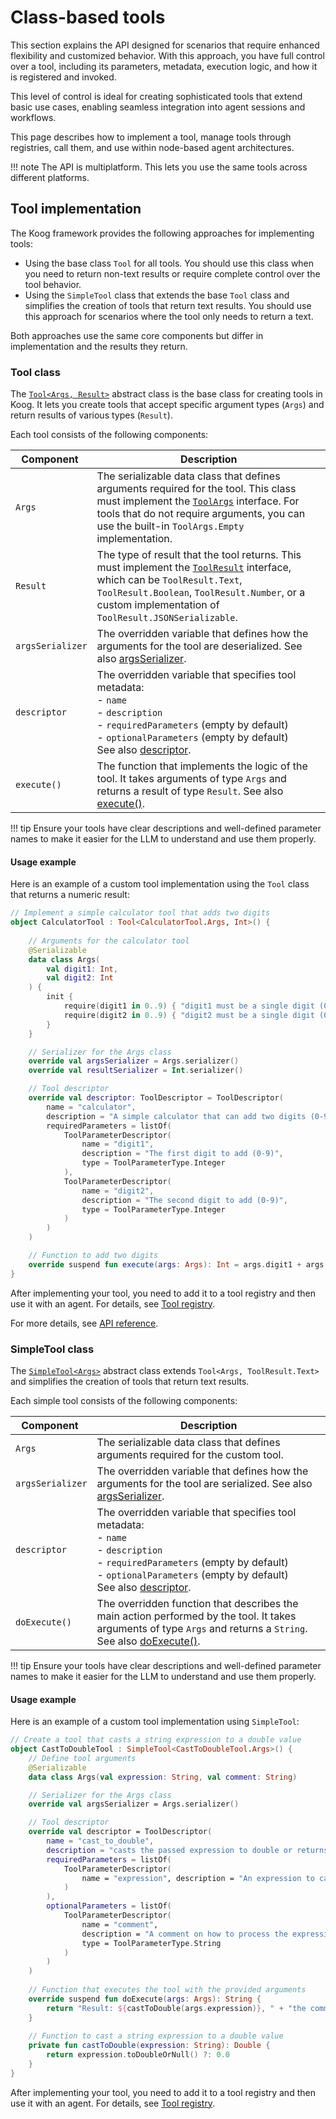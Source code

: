 # Class-based tools

This section explains the API designed for scenarios that require enhanced flexibility and customized behavior.
With this approach, you have full control over a tool, including its parameters, metadata, execution logic, and how it is registered and invoked.

This level of control is ideal for creating sophisticated tools that extend basic use cases, enabling seamless integration into agent sessions and workflows.

This page describes how to implement a tool, manage tools through registries, call them, and use within node-based agent architectures.

!!! note
    The API is multiplatform. This lets you use the same tools across different platforms.

## Tool implementation

The Koog framework provides the following approaches for implementing tools:

* Using the base class `Tool` for all tools. You should use this class when you need to return non-text results or require complete control over the tool behavior.
* Using the `SimpleTool` class that extends the base `Tool` class and simplifies the creation of tools that return text results. You should use this approach for scenarios where the 
  tool only needs to return a text.

Both approaches use the same core components but differ in implementation and the results they return.

### Tool class

The [`Tool<Args, Result>`](https://api.koog.ai/agents/agents-tools/ai.koog.agents.core.tools/-tool/index.html) abstract class is the base class for creating tools in Koog.
It lets you create tools that accept specific argument types (`Args`) and return results of various types (`Result`).

Each tool consists of the following components:

| <div style="width:110px">Component</div> | Description                                                                                                                                                                                                                                                                                                                   |
|------------------------------------------|-------------------------------------------------------------------------------------------------------------------------------------------------------------------------------------------------------------------------------------------------------------------------------------------------------------------------------|
| `Args`                                   | The serializable data class that defines arguments required for the tool. This class must implement the [`ToolArgs`](https://api.koog.ai/agents/agents-tools/ai.koog.agents.core.tools/-tool/-args/index.html) interface. For tools that do not require arguments, you can use the built-in `ToolArgs.Empty` implementation. |
| `Result`                                 | The type of result that the tool returns. This must implement the [`ToolResult`](https://api.koog.ai/agents/agents-tools/ai.koog.agents.core.tools/-tool-result/index.html) interface, which can be `ToolResult.Text`, `ToolResult.Boolean`, `ToolResult.Number`, or a custom implementation of `ToolResult.JSONSerializable`. |
| `argsSerializer`                         | The overridden variable that defines how the arguments for the tool are deserialized. See also [argsSerializer](https://api.koog.ai/agents/agents-tools/ai.koog.agents.core.tools/-tool/args-serializer.html).                                                                                                                  |
| `descriptor`                             | The overridden variable that specifies tool metadata:<br/>- `name`<br/>- `description`<br/>- `requiredParameters` (empty by default)<br/>- `optionalParameters` (empty by default)<br/>See also [descriptor](https://api.koog.ai/agents/agents-tools/ai.koog.agents.core.tools/-tool/descriptor.html).                        |
| `execute()`                              | The function that implements the logic of the tool. It takes arguments of type `Args` and returns a result of type `Result`. See also [execute()]().                                                                                                                                         |

!!! tip
    Ensure your tools have clear descriptions and well-defined parameter names to make it easier for the LLM to understand and use them properly.

#### Usage example

Here is an example of a custom tool implementation using the `Tool` class that returns a numeric result:

<!--- INCLUDE
import ai.koog.agents.core.tools.Tool
import ai.koog.agents.core.tools.ToolDescriptor
import ai.koog.agents.core.tools.ToolParameterDescriptor
import ai.koog.agents.core.tools.ToolParameterType
import kotlinx.serialization.Serializable
import kotlinx.serialization.builtins.serializer
-->
```kotlin
// Implement a simple calculator tool that adds two digits
object CalculatorTool : Tool<CalculatorTool.Args, Int>() {
    
    // Arguments for the calculator tool
    @Serializable
    data class Args(
        val digit1: Int,
        val digit2: Int
    ) {
        init {
            require(digit1 in 0..9) { "digit1 must be a single digit (0-9)" }
            require(digit2 in 0..9) { "digit2 must be a single digit (0-9)" }
        }
    }

    // Serializer for the Args class
    override val argsSerializer = Args.serializer()
    override val resultSerializer = Int.serializer()

    // Tool descriptor
    override val descriptor: ToolDescriptor = ToolDescriptor(
        name = "calculator",
        description = "A simple calculator that can add two digits (0-9).",
        requiredParameters = listOf(
            ToolParameterDescriptor(
                name = "digit1",
                description = "The first digit to add (0-9)",
                type = ToolParameterType.Integer
            ),
            ToolParameterDescriptor(
                name = "digit2",
                description = "The second digit to add (0-9)",
                type = ToolParameterType.Integer
            )
        )
    )

    // Function to add two digits
    override suspend fun execute(args: Args): Int = args.digit1 + args.digit2
}
```
<!--- KNIT example-class-based-tools-01.kt --> 

After implementing your tool, you need to add it to a tool registry and then use it with an agent. For details, see [Tool registry](tools-overview.md#tool-registry).

For more details, see [API reference](https://api.koog.ai/agents/agents-tools/ai.koog.agents.core.tools/-tool/index.html).

### SimpleTool class

The [`SimpleTool<Args>`](https://api.koog.ai/agents/agents-tools/ai.koog.agents.core.tools/-simple-tool/index.html) abstract class extends `Tool<Args, ToolResult.Text>` and simplifies the creation of tools that return text results.

Each simple tool consists of the following components:

| <div style="width:110px">Component</div> | Description                                                                                                                                                                                                                                                                                              |
|------------------------------------------|----------------------------------------------------------------------------------------------------------------------------------------------------------------------------------------------------------------------------------------------------------------------------------------------------------|
| `Args`                                   | The serializable data class that defines arguments required for the custom tool.                                                                                                                                                                                                                         |
| `argsSerializer`                         | The overridden variable that defines how the arguments for the tool are serialized. See also [argsSerializer](https://api.koog.ai/agents/agents-tools/ai.koog.agents.core.tools/-tool/args-serializer.html).                                                                                             |
| `descriptor`                             | The overridden variable that specifies tool metadata:<br/>- `name`<br/>- `description`<br/>- `requiredParameters` (empty by default)<br/> - `optionalParameters` (empty by default)<br/> See also [descriptor](https://api.koog.ai/agents/agents-tools/ai.koog.agents.core.tools/-tool/descriptor.html). |
| `doExecute()`                            | The overridden function that describes the main action performed by the tool. It takes arguments of type `Args` and returns a `String`. See also [doExecute()](https://api.koog.ai/agents/agents-tools/ai.koog.agents.core.tools/-simple-tool/do-execute.html).                                          |


!!! tip
    Ensure your tools have clear descriptions and well-defined parameter names to make it easier for the LLM to understand and use them properly.

#### Usage example 

Here is an example of a custom tool implementation using `SimpleTool`:

<!--- INCLUDE
import ai.koog.agents.core.tools.SimpleTool
import ai.koog.agents.core.tools.ToolArgs
import ai.koog.agents.core.tools.ToolDescriptor
import ai.koog.agents.core.tools.ToolParameterDescriptor
import ai.koog.agents.core.tools.ToolParameterType
import kotlinx.serialization.Serializable
-->
```kotlin
// Create a tool that casts a string expression to a double value
object CastToDoubleTool : SimpleTool<CastToDoubleTool.Args>() {
    // Define tool arguments
    @Serializable
    data class Args(val expression: String, val comment: String)

    // Serializer for the Args class
    override val argsSerializer = Args.serializer()

    // Tool descriptor
    override val descriptor = ToolDescriptor(
        name = "cast_to_double",
        description = "casts the passed expression to double or returns 0.0 if the expression is not castable",
        requiredParameters = listOf(
            ToolParameterDescriptor(
                name = "expression", description = "An expression to case to double", type = ToolParameterType.String
            )
        ),
        optionalParameters = listOf(
            ToolParameterDescriptor(
                name = "comment",
                description = "A comment on how to process the expression",
                type = ToolParameterType.String
            )
        )
    )
    
    // Function that executes the tool with the provided arguments
    override suspend fun doExecute(args: Args): String {
        return "Result: ${castToDouble(args.expression)}, " + "the comment was: ${args.comment}"
    }
    
    // Function to cast a string expression to a double value
    private fun castToDouble(expression: String): Double {
        return expression.toDoubleOrNull() ?: 0.0
    }
}
```
<!--- KNIT example-class-based-tools-02.kt --> 

After implementing your tool, you need to add it to a tool registry and then use it with an agent.
For details, see [Tool registry](tools-overview.md#tool-registry).
